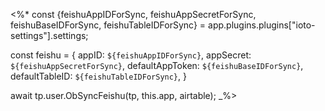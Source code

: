 <%*
const {feishuAppIDForSync, feishuAppSecretForSync, feishuBaseIDForSync, feishuTableIDForSync} = app.plugins.plugins["ioto-settings"].settings;

const feishu = {
	appID: `${feishuAppIDForSync}`,
	appSecret: `${feishuAppSecretForSync}`,
	defaultAppToken: `${feishuBaseIDForSync}`,
	defaultTableID: `${feishuTableIDForSync}`,
}

await tp.user.ObSyncFeishu(tp, this.app, airtable);
_%>